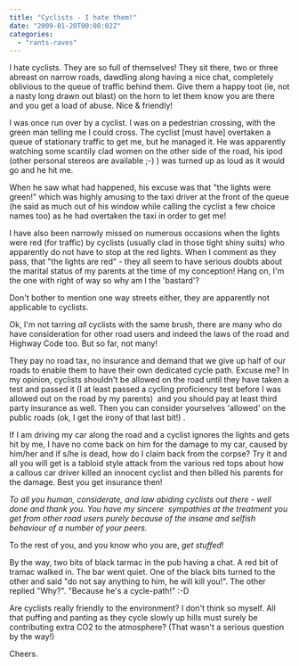 ```yaml
---
title: "Cyclists - I hate them!"
date: "2009-01-20T00:00:02Z"
categories: 
  - "rants-raves"
---
```


I hate cyclists. They are so full of themselves! They sit there, two or three abreast on narrow roads, dawdling along having a nice chat, completely oblivious to the queue of traffic behind them. Give them a happy toot (ie, not a nasty long drawn out blast) on the horn to let them know you are there and you get a load of abuse. Nice & friendly!

I was once run over by a cyclist. I was on a pedestrian crossing, with the green man telling me I could cross. The cyclist \[must have\] overtaken a queue of stationary traffic to get me, but he managed it. He was apparently watching some scantily clad women on the other side of the road, his ipod (other personal stereos are available ;-) ) was turned up as loud as it would go and he hit me.

When he saw what had happened, his excuse was that "the lights were green!" which was highly amusing to the taxi driver at the front of the queue (he said as much out of his window while calling the cyclist a few choice names too) as he had overtaken the taxi in order to get me!

I have also been narrowly missed on numerous occasions when the lights were red (for traffic) by cyclists (usually clad in those tight shiny suits) who apparently do not have to stop at the red lights. When I comment as they pass, that "the lights are red" - they all seem to have serious doubts about the marital status of my parents at the time of my conception! Hang on, I'm the one with right of way so why am I the 'bastard'?

Don't bother to mention one way streets either, they are apparently not applicable to cyclists.

Ok, I'm not tarring _all_ cyclists with the same brush, there are many who do have consideration for other road users and indeed the laws of the road and Highway Code too. But so far, not many!

They pay no road tax, no insurance and demand that we give up half of our roads to enable them to have their own dedicated cycle path. Excuse me? In my opinion, cyclists shouldn't be allowed on the road until they have taken a test and passed it (I at least passed a cycling proficiency test before I was allowed out on the road by my parents)  and you should pay at least third party insurance as well. Then you can consider yourselves 'allowed' on the public roads (ok, I get the irony of that last bit!) .

If I am driving my car along the road and a cyclist ignores the lights and gets hit by me, I have no come back on him for the damage to my car, caused by him/her and if s/he is dead, how do I claim back from the corpse? Try it and all you will get is a tabloid style attack from the various red tops about how a callous car driver killed an innocent cyclist and then billed his parents for the damage. Best you get insurance then!

_To all you human, considerate, and law abiding cyclists out there - well done and thank you. You have my sincere  sympathies at the treatment you get from other road users purely because of the insane and selfish behaviour of a number of your peers._

To the rest of you, and you know who you are, _get stuffed_!

By the way, two bits of black tarmac in the pub having a chat. A red bit of tramac walked in. The bar went quiet. One of the black bits turned to the other and said "do not say anything to him, he will kill you!". The other replied "Why?". "Because he's a cycle-path!" :-D

Are cyclists really friendly to the environment? I don't think so myself. All that puffing and panting as they cycle slowly up hills must surely be contributing extra CO2 to the atmosphere? (That wasn't a serious question by the way!)

Cheers.
